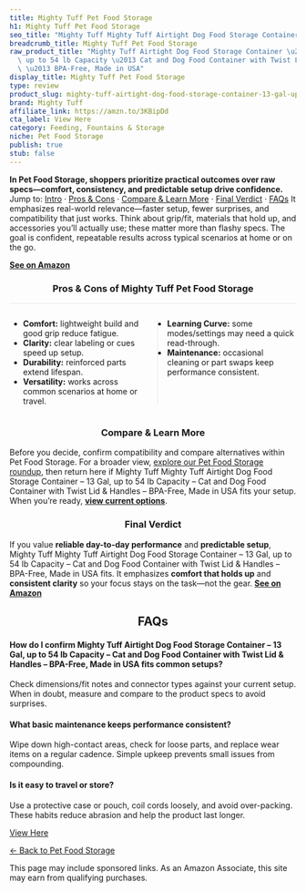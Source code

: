 ```yaml
---
title: Mighty Tuff Pet Food Storage
h1: Mighty Tuff Pet Food Storage
seo_title: "Mighty Tuff Mighty Tuff Airtight Dog Food Storage Container\u2026"
breadcrumb_title: Mighty Tuff Pet Food Storage
raw_product_title: "Mighty Tuff Airtight Dog Food Storage Container \u2013 13 Gal,\
  \ up to 54 lb Capacity \u2013 Cat and Dog Food Container with Twist Lid & Handles\
  \ \u2013 BPA-Free, Made in USA"
display_title: Mighty Tuff Pet Food Storage
type: review
product_slug: mighty-tuff-airtight-dog-food-storage-container-13-gal-up-to-54-lb-capa-501ee57c
brand: Mighty Tuff
affiliate_link: https://amzn.to/3KBipDd
cta_label: View Here
category: Feeding, Fountains & Storage
niche: Pet Food Storage
publish: true
stub: false
---
```


<div id="intro" class="full-width"><p><strong>In Pet Food Storage, shoppers prioritize practical outcomes over raw specs&mdash;comfort, consistency, and predictable setup drive confidence.</strong> Jump to: <a href="#intro">Intro</a> · <a href="#pros-cons">Pros &amp; Cons</a> · <a href="#compare-more">Compare &amp; Learn More</a> · <a href="#verdict">Final Verdict</a> · <a href="#faqs">FAQs</a> It emphasizes real-world relevance&mdash;faster setup, fewer surprises, and compatibility that just works. Think about grip/fit, materials that hold up, and accessories you’ll actually use; these matter more than flashy specs. The goal is confident, repeatable results across typical scenarios at home or on the go.</p><p><a href="https://amzn.to/3KBipDd" rel="nofollow sponsored noopener" target="_blank"><strong>See on Amazon</strong></a></p></div>
<h3 id="pros-cons" style="text-align:center;">Pros &amp; Cons of Mighty Tuff Pet Food Storage</h3>
<div class="pc-grid" style="display:grid;grid-template-columns:1fr 1fr;gap:16px;border-top:1px solid #e5e7eb;padding-top:12px;">
  <ul>
    <li><strong>Comfort:</strong> lightweight build and good grip reduce fatigue.</li>
    <li><strong>Clarity:</strong> clear labeling or cues speed up setup.</li>
    <li><strong>Durability:</strong> reinforced parts extend lifespan.</li>
    <li><strong>Versatility:</strong> works across common scenarios at home or travel.</li>
  </ul>
  <ul style="border-left:1px solid #e5e7eb;padding-left:16px;">
    <li><strong>Learning Curve:</strong> some modes/settings may need a quick read-through.</li>
    <li><strong>Maintenance:</strong> occasional cleaning or part swaps keep performance consistent.</li>
  </ul>
</div>


<h3 id="compare-more" style="text-align:center;">Compare &amp; Learn More</h3>
<p>Before you decide, confirm compatibility and compare alternatives within Pet Food Storage. For a broader view, <a href="#">explore our Pet Food Storage roundup</a>, then return here if Mighty Tuff Mighty Tuff Airtight Dog Food Storage Container &ndash; 13 Gal, up to 54 lb Capacity &ndash; Cat and Dog Food Container with Twist Lid & Handles &ndash; BPA-Free, Made in USA fits your setup. When you’re ready, <a href="https://amzn.to/3KBipDd" rel="nofollow sponsored noopener" target="_blank"><strong>view current options</strong></a>.</p>

<h3 id="verdict" style="text-align:center;">Final Verdict</h3>
<p>If you value <strong>reliable day-to-day performance</strong> and <strong>predictable setup</strong>, Mighty Tuff Mighty Tuff Airtight Dog Food Storage Container &ndash; 13 Gal, up to 54 lb Capacity &ndash; Cat and Dog Food Container with Twist Lid & Handles &ndash; BPA-Free, Made in USA fits. It emphasizes <strong>comfort that holds up</strong> and <strong>consistent clarity</strong> so your focus stays on the task&mdash;not the gear. <a href="https://amzn.to/3KBipDd" rel="nofollow sponsored noopener" target="_blank"><strong>See on Amazon</strong></a></p>

<h2 id="faqs" style="text-align:center;">FAQs</h2>
<h4><strong>How do I confirm Mighty Tuff Airtight Dog Food Storage Container &ndash; 13 Gal, up to 54 lb Capacity &ndash; Cat and Dog Food Container with Twist Lid & Handles &ndash; BPA-Free, Made in USA fits common setups?</strong></h4>
<p>Check dimensions/fit notes and connector types against your current setup. When in doubt, measure and compare to the product specs to avoid surprises.</p>
<h4><strong>What basic maintenance keeps performance consistent?</strong></h4>
<p>Wipe down high-contact areas, check for loose parts, and replace wear items on a regular cadence. Simple upkeep prevents small issues from compounding.</p>
<h4><strong>Is it easy to travel or store?</strong></h4>
<p>Use a protective case or pouch, coil cords loosely, and avoid over-packing. These habits reduce abrasion and help the product last longer.</p>

<p><a class="btn" href="https://amzn.to/3KBipDd" target="_blank" rel="nofollow sponsored noopener">View Here</a></p>
<p><a href="/roundups/feeding-fountains-storage/pet-food-storage/">← Back to Pet Food Storage</a></p>
<aside class="disclosure">This page may include sponsored links. As an Amazon Associate, this site may earn from qualifying purchases.</aside>

